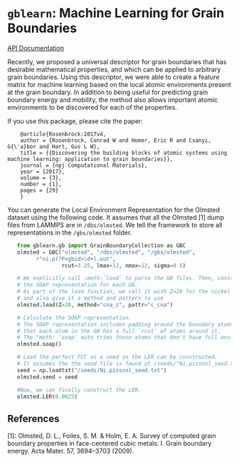 # `gblearn`: Machine Learning for Grain Boundaries

[API Documentation](https://rosenbrockc.github.io/gblearn/index.html)

Recently, we proposed a universal descriptor for grain boundaries that
has desirable mathematical properties, and which can be applied to
arbitrary grain boundaries. Using this descriptor, we were able to
create a feature matrix for machine learning based on the local atomic
environments present at the grain boundary. In addition to being
useful for predicting grain boundary energy and mobility, the method
also allows important atomic environments to be discovered for each of
the properties.

If you use this package, please cite the paper:

```   
    @article{Rosenbrock:2017vd,
    author = {Rosenbrock, Conrad W and Homer, Eric R and Csanyi, G{\'a}bor and Hart, Gus L W},
    title = {{Discovering the building blocks of atomic systems using machine learning: application to grain boundaries}},
    journal = {npj Computational Materials},
    year = {2017},
    volume = {3},
    number = {1},
    pages = {29}
    }
```

You can generate the Local Environment Representation for the Olmsted
dataset using the following code. It assumes that all the Olmsted
[1] dump files from LAMMPS are in `/dbs/olmsted`. We tell the
framework to store all representations in the `/gbs/olmsted`
folder.

```python
   from gblearn.gb import GrainBoundaryCollection as GBC
   olmsted = GBC("olmsted", "/dbs/olmsted", "/gbs/olmsted",
		 r"ni.p(?P<gbid>\d+).out",
                 rcut=3.25, lmax=12, nmax=12, sigma=0.5)

   # We explicitly call :meth:`load` to parse the GB files. Then, construct
   # the SOAP representation for each GB.
   # As part of the load function, we call it with Z=28 for the nickel database,
   # and also give it a method and pattern to use
   olmsted.load(Z=28, method="cna_z", pattr="c_cna")

   # Calculate the SOAP representation.
   # The SOAP representation includes padding around the boundary atoms, so
   # that each atom in the GB has a full `rcut` of atoms around it.
   # The "meth: 'soap' auto trims those atoms that don't have full environments.
   olmsted.soap()

   # Load the perfect FCC as a seed so the LER can be constructed.
   # It assumes the the seed file is found at /seeds/"Ni.pissnnl_seed.txt"
   seed = np.loadtxt("/seeds/Ni.pissnnl_seed.txt")
   olmsted.seed = seed

   #Now, we can finally construct the LER.
   olmsted.LER(0.0025)
```

## References

[1]: Olmsted, D. L., Foiles, S. M. & Holm, E. A. Survey of computed grain boundary properties in face-centered cubic metals: I. Grain boundary energy. Acta Mater. 57, 3694–3703 (2009).				   
